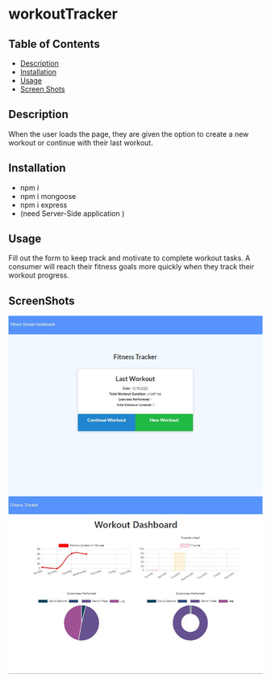 # workoutTracker

## Table of Contents

- [Description](#Description)
- [Installation](#Installation)
- [Usage](#Usage)
- [Screen Shots](#ScreenShots)

## Description

When the user loads the page, they are given the option to create a new workout or continue with their last workout.

## Installation

- npm i
- npm i mongoose
- npm i express
- (need Server-Side application )

## Usage

Fill out the form to keep track and motivate to complete workout tasks. A consumer will reach their fitness goals more quickly when they track their workout progress.

## ScreenShots

![workout-input](public\images\screenshot.JPG)
![workout-dashboard](public\images\screenshot2.JPG)

